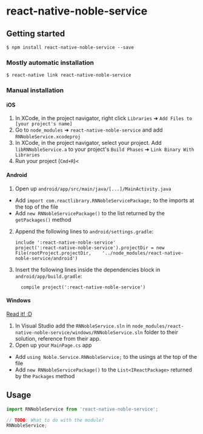 
# react-native-noble-service

## Getting started

`$ npm install react-native-noble-service --save`

### Mostly automatic installation

`$ react-native link react-native-noble-service`

### Manual installation


#### iOS

1. In XCode, in the project navigator, right click `Libraries` ➜ `Add Files to [your project's name]`
2. Go to `node_modules` ➜ `react-native-noble-service` and add `RNNobleService.xcodeproj`
3. In XCode, in the project navigator, select your project. Add `libRNNobleService.a` to your project's `Build Phases` ➜ `Link Binary With Libraries`
4. Run your project (`Cmd+R`)<

#### Android

1. Open up `android/app/src/main/java/[...]/MainActivity.java`
  - Add `import com.reactlibrary.RNNobleServicePackage;` to the imports at the top of the file
  - Add `new RNNobleServicePackage()` to the list returned by the `getPackages()` method
2. Append the following lines to `android/settings.gradle`:
  	```
  	include ':react-native-noble-service'
  	project(':react-native-noble-service').projectDir = new File(rootProject.projectDir, 	'../node_modules/react-native-noble-service/android')
  	```
3. Insert the following lines inside the dependencies block in `android/app/build.gradle`:
  	```
      compile project(':react-native-noble-service')
  	```

#### Windows
[Read it! :D](https://github.com/ReactWindows/react-native)

1. In Visual Studio add the `RNNobleService.sln` in `node_modules/react-native-noble-service/windows/RNNobleService.sln` folder to their solution, reference from their app.
2. Open up your `MainPage.cs` app
  - Add `using Noble.Service.RNNobleService;` to the usings at the top of the file
  - Add `new RNNobleServicePackage()` to the `List<IReactPackage>` returned by the `Packages` method


## Usage
```javascript
import RNNobleService from 'react-native-noble-service';

// TODO: What to do with the module?
RNNobleService;
```
  